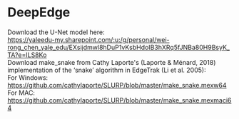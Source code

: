 # DeepEdge

Download the U-Net model here: </br>
https://yaleedu-my.sharepoint.com/:u:/g/personal/wei-rong_chen_yale_edu/EXsijdmwl8hDuP1vKsbHdoIB3hXRq5fJNBa80H9BsyK_TA?e=ILS8Ko
</br>
Download make_snake from Cathy Laporte's (Laporte & Ménard, 2018) implementation of the ‘snake’ algorithm in EdgeTrak (Li et al. 2005):</br>
For Windows: https://github.com/cathylaporte/SLURP/blob/master/make_snake.mexw64 </br>
For MAC: https://github.com/cathylaporte/SLURP/blob/master/make_snake.mexmaci64 </br>

